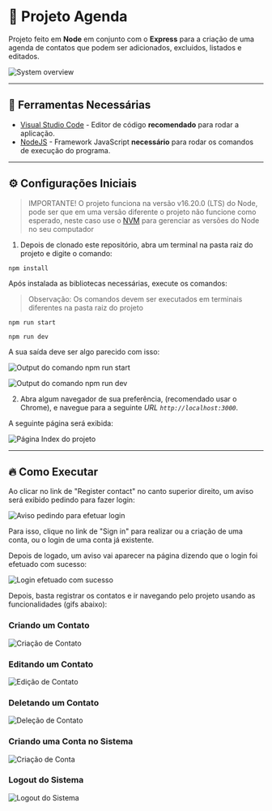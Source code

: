 # &#x1F4D2; Projeto Agenda

Projeto feito em **Node** em conjunto com o **Express** para a criação de uma agenda de contatos que podem ser adicionados, excluidos, listados e editados.

![System overview](./gifs/program_resumed.gif)

***

## &#x1F9F0; Ferramentas Necessárias
* [Visual Studio Code](https://code.visualstudio.com/) - Editor de código **recomendado** para rodar a aplicação.
* [NodeJS](https://nodejs.org/en/) - Framework JavaScript **necessário** para rodar os comandos de execução do programa.

***

## &#x2699; Configurações Iniciais

> IMPORTANTE! O projeto funciona na versão v16.20.0 (LTS) do Node, pode ser que em uma versão diferente o projeto não funcione como esperado, neste caso use o [NVM](https://github.com/coreybutler/nvm-windows) para gerenciar as versões do Node no seu computador

1. Depois de clonado este repositório, abra um terminal na pasta raiz do projeto e digite o comando:

```
npm install
```

Após instalada as bibliotecas necessárias, execute os comandos:

> Observação: Os comandos devem ser executados em terminais diferentes na pasta raiz do projeto

```
npm run start
```

```
npm run dev
```

A sua saída deve ser algo parecido com isso:

![Output do comando npm run start](./images/Configuration-Step_1-run_start.png)

![Output do comando npm run dev](./images/Configuration-Step_1-run_dev.png)

2. Abra algum navegador de sua preferência, (recomendado usar o Chrome), e navegue para a seguinte *URL* *`http://localhost:3000`*.

A seguinte página será exibida:

![Página Index do projeto](./images/Configuration-Step_2-index_page.png)

***

## &#x1F525; Como Executar

Ao clicar no link de "Register contact" no canto superior direito, um aviso será exibido pedindo para fazer login:

![Aviso pedindo para efetuar login](./images/how_execute-login_required.png)

Para isso, clique no link de "Sign in" para realizar ou a criação de uma conta, ou o login de uma conta já existente.

Depois de logado, um aviso vai aparecer na página dizendo que o login foi efetuado com sucesso:

![Login efetuado com sucesso](./images/how_execute-login_maked.png)

Depois, basta registrar os contatos e ir navegando pelo projeto usando as funcionalidades (gifs abaixo):

### Criando um Contato

![Criação de Contato](./gifs/contact_creation.gif)

### Editando um Contato

![Edição de Contato](./gifs/contact_edition.gif)

### Deletando um Contato

![Deleção de Contato](./gifs/contact_delection.gif)

### Criando uma Conta no Sistema

![Criação de Conta](./gifs/account_creation.gif)

### Logout do Sistema

![Logout do Sistema](./gifs/logout.gif)
